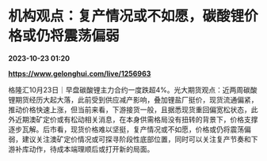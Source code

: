 # 机构观点：复产情况或不如愿，碳酸锂价格或仍将震荡偏弱

**2023-10-23 01:20**

**https://www.gelonghui.com/live/1256963**

格隆汇10月23日｜早盘碳酸锂主力合约一度跌超4%。光大期货观点：近两周碳酸锂期货经历大起大落，此前受到供应减产影响，叠加锂盐厂挺价，现货流通偏紧，推动价格快速上涨，但当前来看，下游接货一般，且据悉现货重回偏宽松状态，此外近期澳矿定价或有松动相关消息，在本身供需格局没有扭转的背景下，价格支撑逐步瓦解。后市看，现货价格难以坚挺，复产情况或不如愿，价格或仍将震荡偏弱，建议关注澳矿定价情况或可探寻阶段性底部位置，同时可以关注复产节奏和下游补库动作，待成本端理顺后或打开新的局面。